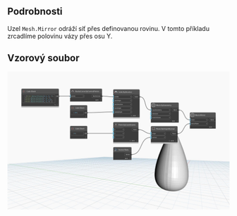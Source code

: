 ## Podrobnosti
Uzel `Mesh.Mirror` odráží síť přes definovanou rovinu. V tomto příkladu zrcadlíme polovinu vázy přes osu Y.

## Vzorový soubor

![Example](./Autodesk.DesignScript.Geometry.Mesh.Mirror_img.jpg)
